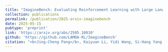 ```yaml
---
title: "ImagineBench: Evaluating Reinforcement Learning with Large Language Model Rollouts"
collection: publications
permalink: /publication/2025-arxiv-imaginebench
date: 2025-05-15
pubtype: 'preprint'
link: 'https://arxiv.org/abs/2505.10010'
github: 'https://github.com/LAMDA-RL/ImagineBench'
citation: "<b>Jing-Cheng Pang</b>, Kaiyuan Li, Yidi Wang, Si-Hang Yang, Shengyi Jiang and Yang Yu. <i> ImagineBench: Evaluating Reinforcement Learning with Large Language Model Rollouts. </i> CoRR abs/2505.10010, 2025."
---
```

